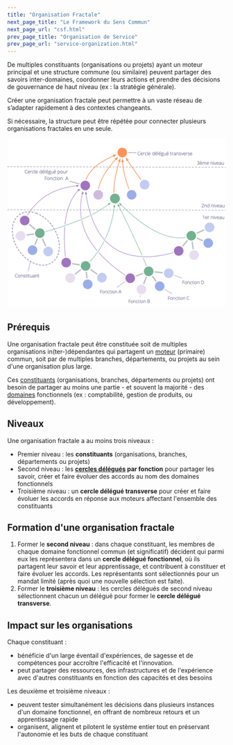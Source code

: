 ```yaml
---
title: "Organisation Fractale"
next_page_title: "Le Framework du Sens Commun"
next_page_url: "csf.html"
prev_page_title: "Organisation de Service"
prev_page_url: "service-organization.html"
---
```



<div class="card summary"><div class="card-body">De multiples constituants (organisations ou projets) ayant un moteur principal et une structure commune (ou similaire) peuvent partager des savoirs inter-domaines, coordonner leurs actions et prendre des décisions de gouvernance de haut niveau (ex : la stratégie générale).
</div></div>

Créer une organisation fractale peut permettre à un vaste réseau de s’adapter rapidement à des contextes changeants.

Si nécessaire, la structure peut être répétée pour connecter plusieurs organisations fractales en une seule.

![Organisation Fractale](img/structural-patterns/fractal-organization.png)

## Prérequis

Une organisation fractale peut être constituée soit de multiples organisations in(ter-)dépendantes qui partagent un <a href="glossary.html#entry-organizational-driver" class="glossary-tooltip" data-toggle="tooltip" title="Moteur Organisationnel: Toute situation où les membres de l&#x27;organisation ont un motif de réagir parce qu&#x27;ils anticipent un bienfait pour l&#x27;organisation (source de valeur, élimination de gaspillage ou mitigation de risques aux conséquences indésirables).">moteur</a> (primaire) commun, soit par de multiples branches, départements, ou projets au sein d'une organisation plus large.

Ces <a href="glossary.html#entry-constituent" class="glossary-tooltip" data-toggle="tooltip" title="Constituant: Une équipe (ex : un cercle, une équipe, un département, une branche, un projet ou une organisation) qui délègue l&#x27;autorité à un représentant pour agir en leur nom dans d&#x27;autres équipes ou organisations.">constituants</a> (organisations, branches, départements ou projets) ont besoin de partager au moins une partie - et souvent la majorité - des <a href="glossary.html#entry-domain" class="glossary-tooltip" data-toggle="tooltip" title="Domaine: Une zone de responsabilité et d&#x27;autorité bien délimitée au sein d&#x27;une organisation.">domaines</a> fonctionnels (ex : comptabilité, gestion de produits, ou développement).

## Niveaux

Une organisation fractale a au moins trois niveaux :

- Premier niveau : les **constituants** (organisations, branches, départements ou projets)
- Second niveau : les **[cercles délégués](delegate-circle.html) par fonction** pour partager les savoir, créer et faire évoluer des accords au nom des domaines fonctionnels
- Troisième niveau : un **cercle délégué transverse** pour créer et faire évoluer les accords en réponse aux moteurs affectant l'ensemble des constituants

## Formation d'une organisation fractale

1. Former le **second niveau** : dans chaque constituant, les membres de chaque domaine fonctionnel commun (et significatif) décident qui parmi eux les représentera dans un **cercle délégué fonctionnel**, où ils partagent leur savoir et leur apprentissage, et contribuent à constituer et faire évoluer les accords. Les représentants sont sélectionnés pour un mandat limité (après quoi une nouvelle sélection est faite).
2. Former le **troisième niveau** : les cercles délégués de second niveau sélectionnent chacun un délégué pour former le **cercle délégué transverse**.

## Impact sur les organisations

Chaque constituant :

- bénéficie d'un large éventail d'expériences, de sagesse et de compétences pour accroître l'efficacité et l'innovation.
- peut partager des ressources, des infrastructures et de l'expérience avec d'autres constituants en fonction des capacités et des besoins

Les deuxième et troisième niveaux :

- peuvent tester simultanément les décisions dans plusieurs instances d'un domaine fonctionnel, en offrant de nombreux retours et un apprentissage rapide
- organisent, alignent et pilotent le système entier tout en préservant l'autonomie et les buts de chaque constituant
